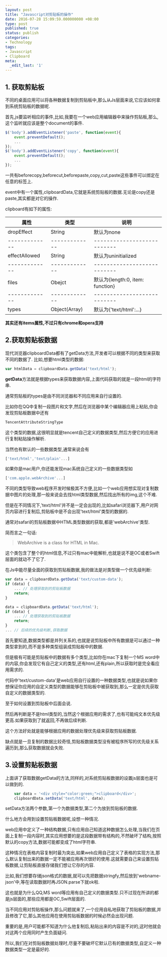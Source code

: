 ```yaml
---
layout: post
title: "Javascript对剪贴板的操作"
date: 2016-07-28 15:09:59.000000000 +08:00
type: post
published: true
status: publish
categories:
- Technology
tags:
- Javascript
- Clipboard
meta:
  _edit_last: '1'
---
```

## 1. 获取剪贴板

不同的桌面应用可以将各种数据复制到剪贴板中,那么从Js层面来说,它应该如何拿到系统剪贴板的数据呢.

首先,js要监听相应的事件,比如,我要在一个web应用编辑器中来操作剪贴板,那么,这个监听就应该是整个document的事件.

```javascript
$('body').addEventListener('paste', function(event){
    event.preventDefault();
    ...
});
$('body').addEventListener('copy', function(event){
    event.preventDefault();
    ...
});
```
一共有beforecopy,beforecut,beforepaste,copy,cut,paste这些事件可以绑定在任意的标签上.

event中有一个属性,clipboardData,它就是系统剪贴板的数据.无论是copy还是paste,其实都是对它的操作.

clipboard有如下的属性:

属性           | 类型          | 说明
------------- | ------------- | ---------------------------
dropEffect    | String        | 默认为none
------------- | ------------- | ---------------------------
effectAllowed | String        | 默认为uninitialized
------------- | ------------- | ---------------------------
files         | Obejct        | 默认为{length:0, item: function}
------------- | ------------- | ---------------------------
types         | Object(Array) | 默认为{'text/html':...}

**其实还有items属性,不过只有chrome和opera支持**

<!--more-->

## 2.获取剪贴板数据

现代浏览器clipboardData都有了getData方法,开发者可以根据不同的类型来获取不同的数据了.
比如,想要html类型的数据:

```javascript
var htmlData = clipboardData.getData('text/html');
```

**getData**方法就是根据types来获取数据内容,上面代码获取的就是一段html的字符串.

通常剪贴板的types是由不同浏览器和不同应用来自行设置的.

比如你在QQ中复制一段图片和文字,然后在浏览器中某个编辑器应用上粘贴,你会发现剪贴板数据中还有

```javascript
TencentAttributeStringType
```

这个类型的数据,这很明显就是tencent自己定义的数据类型,然后方便它的应用进行复制粘贴操作解析.

当然也有默认的一些数据类型,通常来说会有
```javascript
['text/html','text/plain'...]
```

如果你是mac用户,你还能发现mac系统自己定义的一些数据类型如
```javascript
['com.apple.webArchive'...]
```

不同的类型导致web程序开发时候极其不方便,比如一个web应用想实现对复制数据中图片的处理,那一般来说会去找html类型数据,然后找出所有的img,这个不难.

但是在不同情况下,'text/html'并不是一定会出现的,比如safari浏览器下,用户对网页内容进行复制后,剪贴板中是不会出现'text/html'类型的数据的.

通常对safari的剪贴板数据中HTML类型数据的获取,都是'webArchive'类型.

简而言之一句话:

> WebArchive is a class for HTML in Mac.

这个类包含了整个的html信息,不过只有mac中能解析,也就是说不是OC或者Swift层面的就动不了它了.

在Js中能尽量全面的获取到剪贴板数据,我的做法是对类型做一个优先级判断:

```javascript
var data = clipboardData.getData('text/custom-data');
if (data) {
    ... // 处理获取到的剪贴板数据
    return;
}

data = clipboardData.getData('text/html');
if (data) {
    ... // 处理获取到的剪贴板数据
    return;
}
... // 后续的优先级判断,获取数据
```

首先要知道,数据类型都是并列关系的,也就是说剪贴板中所有数据是可以通过一种类型拿到的,而不是多种类型组装成剪贴板中的数据.

但是极有可能是剪贴板中的数据有多个类型,比如你在mac下复制一个MS word中的内容,你会发现它有自己定义的类型,还有html,还有plain,所以获取时是完全看应用需求的.

代码中'text/custom-data'是web应用自行设置的一种数据类型,也就是说如果你想保证你应用的自定义类型的数据能够在剪贴板中被获取到,那么一定是优先获取自定义的数据类型的.

至于如何设置到剪贴板中后面会说.

然后再判断是不是html类型的,当然这个根据应用的需求了,也有可能纯文本优先级更高.如果获取到了就返回,不再做后续判断.

这个方法好处就是能够根据应用的数据处理优先级来获取剪贴板数据.

缺点就是一旦复制的数据比较奇怪,剪贴板数据类型没有被程序所写的优先级关系遍历到,那么获取数据就会失败.

## 3.设置剪贴板数据

上面讲了获取数据getData的方法,同样的,对系统剪贴板数据的设置js层面也是可以做到的.

```javascript
    var data = '<div style="color:green;">clipboard</div>';
    clipboardData.setData('text/html', data);
```

setData方法两个参数,第一个为数据类型,第二个为放到剪贴板的数据.

什么地方会用到设置剪贴板数据呢,设想一种情况.

web应用中定义了一种结构数据,只有应用自己知道这种数据怎么处理,当我们在页面上复制一段内容时,其实应用想要的是这段数据带有结构的,不然破坏了结构,按照默认的copy方法,数据可能都变成了html字符串.

这种情况在表格内容复制时最为突出,如果web应用自己定义了表格的实现方法,那么默认复制出来的数据一定不能被应用再次很好的使用.这就需要自己来设置剪贴板数据,让剪贴板直接存储我们想让它存的内容.

比如,我们想要存储json格式的数据,就可以先把数据stringfy,然后放到'webname-json'中,等在读取数据时再JSON.parse下就ok啦.

这也就是为什么QQ,MS word等应用有自己定义的数据类型.只不过现在所讲的都是js层面的,那些应用都是OC,Swift层面的.

当不同应用对剪贴板操作,那么问题就来了,一个应用自私地获取了剪贴板的数据,并且修改了它,那么其他应用在使用剪贴板数据的时候必然会出现问题.

重要的是,用户可能都不知道为什么他复制后,粘贴出来的内容是不对的,这时他就会对这两个应用同时产生负面疑问.

所以,我们在对剪贴板数据处理时,尽量不要破坏它默认已有的数据类型,自定义一种数据类型一定是最好的.